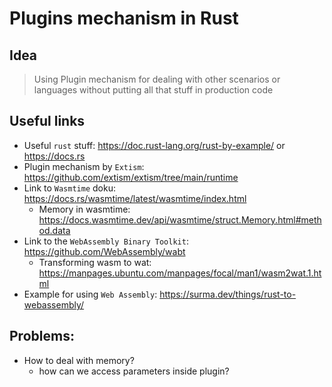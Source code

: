 # Plugins mechanism in Rust

## Idea
> Using Plugin mechanism for dealing with other scenarios or languages without putting all that stuff in production code

## Useful links
- Useful `rust` stuff: https://doc.rust-lang.org/rust-by-example/ or https://docs.rs
- Plugin mechanism by `Extism`:  https://github.com/extism/extism/tree/main/runtime
- Link to `Wasmtime` doku: https://docs.rs/wasmtime/latest/wasmtime/index.html
  - Memory in wasmtime: https://docs.wasmtime.dev/api/wasmtime/struct.Memory.html#method.data
- Link to the `WebAssembly Binary Toolkit`: https://github.com/WebAssembly/wabt
  - Transforming wasm to wat: https://manpages.ubuntu.com/manpages/focal/man1/wasm2wat.1.html
- Example for using `Web Assembly`: https://surma.dev/things/rust-to-webassembly/

## Problems: 
- How to deal with memory? 
  - how can we access parameters inside plugin?
